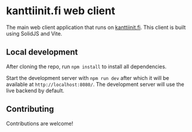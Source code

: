 # kanttiinit.fi web client

The main web client application that runs on [kanttiinit.fi](https://kanttiinit.fi).
This client is built using SolidJS and Vite.

## Local development

After cloning the repo, run `npm install` to install all dependencies.

Start the development server with `npm run dev` after which it will be available at `http://localhost:8080/`.
The development server will use the live backend by default.

## Contributing

Contributions are welcome!
